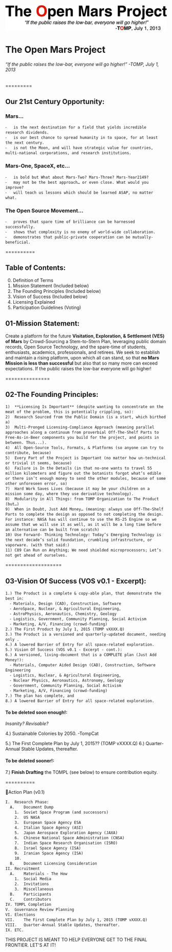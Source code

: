 ![GitHub Logo](/images/TOMPlogo.png)

# The Open Mars Project
###### “If the public raises the low-bar, everyone will go higher!” -TOMP, July 1, 2013

=========

## Our 21st Century Opportunity:

### Mars…
	⁃	is the next destination for a field that yields incredible research dividends.
	⁃	is our best chance to spread humanity in to space, for at least the next century.
	⁃	is not the Moon, and will have strategic value for countries, multi-national corporations, and research institutions.

### Mars-One, SpaceX, etc…
	⁃	is bold but What about Mars-Two? Mars-Three? Mars-Year2149?
	⁃	may not be the best approach… or even close. What would you improve?
	⁃	will teach us lessons which should be learned ASAP, no matter what.

### The Open Source Movement…
	⁃	proves that spare time of brilliance can be harnessed successfully.
	⁃	shows that complexity is no enemy of world-wide collaboration.
	⁃	demonstrates that public-private cooperation can be mutually-beneficial.

==========

## Table of Contents:

00) Definition of Terms
01) Mission Statement (Included below)
02) The Founding Principles (Included below)
03) Vision of Success (Included below)
04) Licensing Explained
05) Participation Guidelines (Voting)


## 01-Mission Statement:

Create a platform for the future **Visitation, Exploration, & Settlement (VES) of Mars** by Crowd-Sourcing a Stem-to-Stern Plan, leveraging public domain records, Open Source Technology, and the spare-time of students, enthusiasts, academics, professionals, and retirees. We seek to establish and maintain a rising platform, upon which all can stand, so that **no Mars Mission is less than successful** but also that so many more can exceed expectations. If the public raises the low-bar everyone will go higher!

===============

## 02-The Founding Principles:

	1)	**Licensing Is Important** (despite wanting to concentrate on the meat of the problem, this is potentially crippling, so):
	2)	Research Sourced from the Public Domain (is a start, which birthed a)
	3)	Multi-Pronged Licensing-Compliance Approach (meaning parallel approaches along a continuum from proverbial Off-The-Shelf Parts to Free-As-in-Beer components you build for the project, and points in between. Thus...).
	4)	All Open-Source Tools, Formats, & Platforms (so anyone can try to contribute, because)
	5)	Every Part of the Project is Important (no matter how un-technical or trivial it seems, because)
	6)	Failure is In the Details (in that no-one wants to travel 55 million kilometers and figure out the botanists forgot what’s edible or there isn’t enough money to send the other modules, because of some other unforeseen error, so)
	7)	Hard Work Saves Lives (because it may be your children on a mission some day, where they use derivative technology).
	8)	Modularity in All Things: from TOMP Organization to The Product (but…)
	9)	When in Doubt, Just Add Money… (meaning: always use Off-The-Shelf Parts to complete the design as opposed to not completing the design. For instance: NASA has will continue to use the RS-25 Engine so we assume that we will use it as well, as it will be a long time before an alternative can be built from scratch)
	10)	Use Forward- Thinking Technology: Today’s Emerging Technology is the next decade’s solid foundation, crumbling infrastructure, or vaporware. (with that said:)
	11)	C89 Can Run on Anything; We need shielded microprocessors; Let’s not get ahead of ourselves.

===================




## 03-Vision Of Success (VOS v0.1 - Excerpt):

	1.)	The Product is a complete & copy-able plan, that demonstrate the best in:
	  ⁃	Materials, Design (CAD), Construction, Software
	  ⁃	AeroSpace, Nuclear, & Agricultural Engineering,
	  ⁃	AstroPhysics, Aeronautics, Chemistry, Geology
	  ⁃	Logistics, Government, Community Planning, Social Activism
	  ⁃	Marketing, A/V, Financing (crowd-funding)
	2.)	The First Product by July 1, 2015 (TOMP vXXXX.Q)
	3.)	The Product is a versioned and quarterly-updated document, needing only .
	4.)	A lowered Barrier of Entry for all space-related exploration.
	5.)	Vision Of Success (VOS v0.1 - Excerpt - cont.):
	6.)	A versioned, living-document that is a COMPLETE plan (Just Add Money!):
	  ⁃	Materials, Computer Aided Design (CAD), Construction, Software Engineering
	  ⁃	Logistics, Nuclear, & Agricultural Engineering,
	  ⁃	Nuclear Physics, Aeronautics, Astronomy, Geology
	  ⁃	Government, Community Planning, Social Activism
	  ⁃	Marketing, A/V, Financing (crowd-funding)
	7.)	The plan has complete, and
	8.)	A lowered Barrier of Entry for all space-related exploration.


#### **To be deleted soon enough!:**
_Insanity? Revisable?_

   4.)	Sustainable Colonies by 2050. -TompCat   


   5.)  The First Complete Plan by July 1, 2015?? (TOMP vXXXX.Q)
   6.)	Quarter-Annual Stable Updates, thereafter.

#### **To be deleted sooner!:**
   7.)	**Finish Drafting** the TOMPL (see below) to ensure contribution equity.



==========

Action Plan (v0.1)

	I.	Research Phase:
	  A.	Document Dump
	    1.	Soviet Space Program (and successors)
	    2.	US NASA
    	3.	European Space Agency ESA
	    4.	Italian Space Agency (ASI)
	    5.	Japan Aerospace Exploration Agency (JAXA)
	    6.	Chinese National Space Administration (CNSA)
	    7.	Indian Space Research Organisation (ISRO)
	    8.	Israel Space Agency (ISA)
	    9.	Iranian Space Agency (ISA)
	    10.
	  B.	Document Licensing Consideration
	II.	Recruitment
	  A.	Materials - The How
	    1.	Social Media
	    2.	Invitations
	    3.	Miscellaneous
	  B.	Participants
	  C.	Contributors
	IV.	TOMPL Completion
	V.	Governance Review Planning
	VI.	Elections
	VII.	The First Complete Plan by July 1, 2015 (TOMP vXXXX.Q)
	VIII.	Quarter-Annual Stable Updates, thereafter.
	IX. ETC.



THIS PROJECT IS MEANT TO HELP EVERYONE GET TO THE FINAL FRONTIER. LET'S AT IT!
